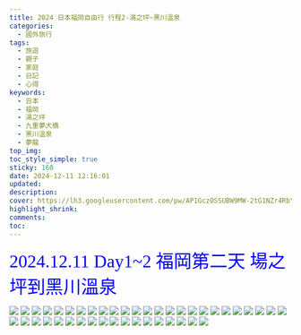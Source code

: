```yaml
---
title: 2024 日本福岡自由行 行程2-湯之坪~黑川溫泉
categories:
  - 國外旅行
tags:
  - 旅遊
  - 親子
  - 家庭
  - 日記
  - 心得
keywords:
  - 日本
  - 福岡
  - 湯之坪
  - 九重夢大橋
  - 黑川溫泉
  - 夢龍
top_img:
toc_style_simple: true
sticky: 160
date: 2024-12-11 12:16:01
updated:
description:
cover: https://lh3.googleusercontent.com/pw/AP1GczOSSUBW9MW-2tG1NZr4RbYo3eSojOxqPNGpL6ctw1nqU4wWi7MevZtey_fNl9XuNhKPpq8fbABx1jGgk7uQ7GkX2_J7U6yc-ldnWgjpydkoDAD37F0=w1920-h1080
highlight_shrink:
comments:
toc:
---
```


<font face="標楷體" color="blue" size="6px">2024.12.11 Day1~2 福岡第二天 場之坪到黑川溫泉</font>

![](https://lh3.googleusercontent.com/pw/AP1GczNzJAyN42z3iHXa1cIxe-Gd4MdgyJSszVtg0M-AdakuWa5RHy3ayNC7YpRIEbL8bi1nEU6S7QWiKYma67CrtWbf1M6Oe5OB5mHzEJeLbD8U26_C1Uk=w1920-h1080)
![](https://lh3.googleusercontent.com/pw/AP1GczNIvvajXOf-YAUAXEflU1YNupfaGBoiGTOjbGBJjK-mXQDQQ1osvv43B6UA2cJtDsrF_KLg5lBgGb_ZjNOv34NJTuwCT6kPLK3njE10sn_0xAqISQI=w1920-h1080)
![](https://lh3.googleusercontent.com/pw/AP1GczNoOU44cnBolIhNXoO5l7xxo3TShwYa9sJwHV_gsyC9h47SYTsseE_MkRZhFLnK2YGzh-Tstw_ntB74wWv2Xj9SR3seRfPZTkWfkAnxxFqM4dpk_C4=w1920-h1080)
![](https://lh3.googleusercontent.com/pw/AP1GczMsoFdP2Jl9d6QoZu5W1iQ31-SOw9L7FsnCUdNkHY4ruVLrk5fBn2-qHzYI-Bv8-veqkW97CLGGUOJsAiDsuTJrFJtreCBBdtqQfTpW1hl4LSS8MlE=w1920-h1080)
![](https://lh3.googleusercontent.com/pw/AP1GczNEFnWLxFcMoqcM_dZyw-fezJ9NwjGkMrlm4VClm0shihFzBMHoN_7Dh9A6z1aAo-qtHrO7kOHEAwYz9KUU-74Cw_rpGrI9m0IIIej-JFriwOb1BB8=w1920-h1080)
![](https://lh3.googleusercontent.com/pw/AP1GczO8F6Uo9F-PPXuLUCcoA7c-f1WWnZ11oYMxOcasuSPbsPg413mbxqoI3rFaNDXl3DjLQ1JGvZjZpRTppPssigZPtA8-mnrAnFMVOCdaQbj7YVe8xck=w1920-h1080)
![](https://lh3.googleusercontent.com/pw/AP1GczM1KVTQGwIAGzP1g8U0phRdZcsmCxNcio-JMGdq6PUnxYIu47o4BnAO7Y5933Zl84lCxEW87aYkvNf0LiOrvEFKgoU3gZVinAfCLTqec5KHyfsExnc=w1920-h1080)
![](https://lh3.googleusercontent.com/pw/AP1GczPrAtNEbt4hSQiJ84MpwVm1IMAexMeuE2WfN5HCX2cFWBi0wBZBLVU4sLuT2MiXCUpuKIIG4oLUsSYZvbkxrlXQ4IKl0hkZUQZ-4qNUyXKI4vfrIOE=w1920-h1080)
![](https://lh3.googleusercontent.com/pw/AP1GczMuqLwHIjrl1BzAN7JQmrgGmC2ImlNi4EXpYfA_n-Mci28CGUtmDGzN8T7klCQgQP63QF_M65PYNYG3A1P5x6Ofll6bK0GJj2wPfg12oYLCq1IdIbk=w1920-h1080)
![](https://lh3.googleusercontent.com/pw/AP1GczOAlGwn6Vvr5DxaPf7pdX59_NkWVBy3LUtPuQyiBAyxOAhHYjgWLyq0vTyrZPLnkiuJCBwwJYk9t8dQNz235GPD--0kSsO1aj_yWuv8vh97WTcWXTw=w1920-h1080)
![](https://lh3.googleusercontent.com/pw/AP1GczNHP3FCp2D4YM8ovJXYiNKxf7pIl9SCfhB9lZZBNm6KE6tO-YKsCptQmZsuddl3vX_iZ-JcCoqGM7bvJGQADdgpmIjVxlDrJFvTisymSGeMh6rmlEw=w1920-h1080)
![](https://lh3.googleusercontent.com/pw/AP1GczM1vorUnhQFtC_WhAdIUg5At2qIXy38Dpp5Y521rkas2JnKr_CTvyfBnxYC7eGe81FangNYk321B4Z5yAXt5mz-CE8fNVpzfDq8466gRwyzt7BIYE0=w1920-h1080)
![](https://lh3.googleusercontent.com/pw/AP1GczOtKVA7ycQjqWDg5njyAwy7lGVr7GP3nAiTt00XJxI3mLZ8j_AUWxf0RygXBxDidNKK_A-w49zz-hpgAU_pGN9W2VFfVyhmJ52g5vGXn8cefTX_Z28=w1920-h1080)
![](https://lh3.googleusercontent.com/pw/AP1GczMe1HQOZpgW0aeJpN-3b0C1sclcoY1LZj6wrHGYkh42bbhthpvXkdNtn3u24L51T-i0ffLX5qINVSDD3ykDdHb-c75X6FIHj1y7_RwzVloeESrcxdM=w1920-h1080)
![](https://lh3.googleusercontent.com/pw/AP1GczNaoLWjr26X1z5cNHNZR-FiVux1I8w7eqiInqlRk-HABb4uoc_QcVSi7uX0drWSrII4TE-bbsG7kxZYM3C5YMlLYQ1jG8vUifb-ly_dvcgYiiGVlpw=w1920-h1080)
![](https://lh3.googleusercontent.com/pw/AP1GczN01kBzq0t5kEhaJrMBVXvExWcygXa2O-Be4rlC7wDJ-SagP2Wca0ao4avNXK0v4_mz3Yi5i-lvhVUXxHYYaTUQf_-2RKDAKOMfzLnVcKWdG5eav-Q=w1920-h1080)
![](https://lh3.googleusercontent.com/pw/AP1GczPjx4hRvhZFJKoK8vOZwhPyMjliBbyTak0t7F6HdJwQYzvXsH8Mt5TlfW-fJ2LzzaKvwUV8C1MNX8Me7rHuAVhDe6oWSTBJlFQnqb4D7puUgjZTigo=w1920-h1080)
![](https://lh3.googleusercontent.com/pw/AP1GczOYUGahXLRSB7cIv1DjWlosnKqavuQo7hUPTBxratMBPGQmkIEm8stEuJ9jSVCIIXEiT34uWJupd33eLrYB4IQ5YByJDYKs5yMYnppwmUPVScgmoEs=w1920-h1080)
![](https://lh3.googleusercontent.com/pw/AP1GczOrag6obdALJ5UYRuX0xBrDAx-0uQLCNRe5PcjL4VYzvyrGGKsvUl2cnBTKPZhsjaE0VeN6-sqVkB7iBg97bIJXraycU2MN-KAuEZMM0YLNBeKotQ8=w1920-h1080)
![](https://lh3.googleusercontent.com/pw/AP1GczPMT0hVGe6dmFDtQo950gwIb--tmwBjBswEkVRG1N5RlTZPmvhpXSp48dac2d0RZ4l9mUfjz7YHtuRv4BVssA2xOpvdUj4lr0bdHKtlsk0e3x-qmcs=w1920-h1080)
![](https://lh3.googleusercontent.com/pw/AP1GczNQ06SdkHzyTcBKRGhD1tV0UYHwJnVRF0sU34dT-YN50EwNOQAxik-kb2ZuR81ZXOZjJWBNzUERSCCeaxJxxj_EkOzzu0HITL15oR5JWZbrcQKHmRs=w1920-h1080)
![](https://lh3.googleusercontent.com/pw/AP1GczNQ-S4oMs0cD8xUEnup8tIGnR2oNh72n5htMgk1DUETcJm3EQ73bKo9xsHIPVTQbZxQ9Sd-WPFlvGBbQHrLVXJCaAExuIqpcoCEVUyX-6leTIW6Svg=w1920-h1080)
![](https://lh3.googleusercontent.com/pw/AP1GczOSSUBW9MW-2tG1NZr4RbYo3eSojOxqPNGpL6ctw1nqU4wWi7MevZtey_fNl9XuNhKPpq8fbABx1jGgk7uQ7GkX2_J7U6yc-ldnWgjpydkoDAD37F0=w1920-h1080)
![](https://lh3.googleusercontent.com/pw/AP1GczMTywZm2fw2V2To1DwHhOhZKYLTzqNSUpTacpiy_7wXDT9D6MDmnetZLWOj2L3EfOCNuUsjAdULJg6aE0JmNOcB0P64fMI-PB40vbmIEgdEp7qgfWo=w1920-h1080)
![](https://lh3.googleusercontent.com/pw/AP1GczOwHyhX9bvZ0A3NC8VjmRsXxNa_APudkDj4WbzsL_6bRiWUKCHvO6T_oxxMPm20yrJJqc8GIjcci8ft-12w9P2pgGQwWoyQ-RLi2LMpwtGmqg_4PcE=w1920-h1080)
![](https://lh3.googleusercontent.com/pw/AP1GczMhZ4j_uN9wkTlVxtBZ1dKXDk-kOl8anS7keojy-JOqQbMxjnbwaKmoUC1NimA7iPvzPfjbWTrWAwWjZl64uPk1RzAbqh1NiM8TiGF-bNczMufg9wM=w1920-h1080)
![](https://lh3.googleusercontent.com/pw/AP1GczPf6FAvWyhGY8spETc-MPip9KyaNTSEbLmHFsgw8Ia30SLVVcuL3zmWUU4RUfEBc65zjSrKpXfk3W0UZTYi7N9putcbZCEHhNBwvjaDFt5WBQeFgMU=w1920-h1080)
![](https://lh3.googleusercontent.com/pw/AP1GczO9gxtLLfv2gVXcY-4WOn9Ngk0LDeBfcTVMrbCHvCC9VUnGUMOJeQ6urMpOQZ2Q872iwxyykVf215Wuvdlt26FOKAvBisnwlWvLOqOIrPvcMyw7rlU=w1920-h1080)
![](https://lh3.googleusercontent.com/pw/AP1GczM-zEv7FeN6_uNWVooUR_FB0enjg9NW_i7fi06vNAPdpkmfSK7y48xa6OK2UUS0dBC0rtvYbFuQ-uyjAZP3u6oYaUUUBfgnLT4mthHEoV94RxdWscc=w1920-h1080)
![](https://lh3.googleusercontent.com/pw/AP1GczM-ezCor7MOPvI_oQEjRmVmwvG1EiuqdWMKpepW6DfgK6gY8FUZUjr7lgEqR81iHZIHaFYVhptZEoku0s4wsnnSp2MJjJ4rdtKToLeeam5oMNkffuM=w1920-h1080)
![](https://lh3.googleusercontent.com/pw/AP1GczNl-Jz3QoT9nFDskLcqKPLQvG1HufIb7ro9DU_MVn5aW9CSnh9PNsuPinEk3ZxVbDovIn0wYAnZHytujKQpCf8Vytq-dbVfYY0mRP3UAcNQ3AeSBgA=w1920-h1080)
![](https://lh3.googleusercontent.com/pw/AP1GczPIqeNSFOzSz0dQsmRXhEzGlEaXyfDNBdBFtuiMc0JMPg-s4f6OqlcDCzE68HUsFyqxR5o000tJ9h7YvY77qVDzQft5Ii4HwWVhzn6Tv2o_csfpznQ=w1920-h1080)
![](https://lh3.googleusercontent.com/pw/AP1GczP6OgKVriHNakwV3pqTTRpkb6_apl8sBv4-PL5pCnbyrh1h2ybk2tzc2NhCOX7OGcfiSF8CQSy_s3PeNt3YlWneNtRfxaEHREdXoN5QGUgQbiOIpI8=w1920-h1080)
![](https://lh3.googleusercontent.com/pw/AP1GczMQJSOWIJEmpoh1UJkk5GYXedGAcB3xhlDs_T4eYCOUjcwx7IWKUqurm7A9LI6s7lIZiABk8p8P-UACArVR8rSDn0gtZPotzbbUBwDUugYUR5XfXA8=w1920-h1080)
![](https://lh3.googleusercontent.com/pw/AP1GczPZYtT0CS8tUVCOclTh1Z9TSscgRej_uNVk25hVudxrg5dnt40BHTEfYbzeqOTxbGV0oNza5NxoSKFLdyEFe-wdNnaUcYnsi-WGA1J4mJi6KbM3hJQ=w1920-h1080)
![](https://lh3.googleusercontent.com/pw/AP1GczNTUIscHNosQ9FgIw9irn70h2i8jusNR41Pq3E05HDIn5MpGkB8XZrg9_kOmxiLrD5mrbEypFV2ozdXyrMmfQTGmAZNQqmVzdJMFN8ydadTVFOBNLc=w1920-h1080)
![](https://lh3.googleusercontent.com/pw/AP1GczPpsklio75WwnR-qPh5VkcD1R9iYA6jLjR6-iUKgJMbxR7JeThjZJ0KIT-F0Eh3gvr4MQCxnBINZynV14602t5PMji6mniYgufZHGgmB0LAUQpvGRg=w1920-h1080)
![](https://lh3.googleusercontent.com/pw/AP1GczM4NaibW2WmB--8RedECpjFGlnfUw4IBAcBnLL3Y7_EPmJ447Csxnsqdy27-EB6dXKvsm4vLMISA_wLur7VQefkLnEgsrnFcW8uoXeXTjLNYZ6hXZM=w1920-h1080)
![](https://lh3.googleusercontent.com/pw/AP1GczNLaHpdJAMMrvh64qGRsdLSv4m50C1GIYUqVGj_O_ApjStg-j4LB8lOXjHGkl5rbFw0pGURsFsxI8_f_5VnMr3DZdVD6xx2lV88AecVatq6XpAA0F0=w1920-h1080)
![](https://lh3.googleusercontent.com/pw/AP1GczN6DosbV0UWvlb-cINqX0F5WTFo9Ioyb5pIbk6OzWF-T5EpNaIqLI7nXa2KAj9QZgtm5Q5LVrMXR718GItXiLpfRgfbd7LYrkgk8tmLzgAMflM6qMs=w1920-h1080)
![](https://lh3.googleusercontent.com/pw/AP1GczMiJr7BiY-oxKZyQmNMz3F5iEN1YfPQ5_yKNc4ulgaNJY58zo_zmlpNhvqZNref-wifniPbfoZyqSP16y0XkuD4GnF8tcBtgCIXBJRdtwaWBkjleaY=w1920-h1080)
![](https://lh3.googleusercontent.com/pw/AP1GczOJs5MlI5HWYXySvMHIWzlHwV9dSWODSt2UAUwZD_VWFNH50yfpXxZga4XXtswqRMesWZ8NCJW5Kcmond-07oHweNEVF91fdi3DtvAzD-jJZy39bPg=w1920-h1080)
![](https://lh3.googleusercontent.com/pw/AP1GczM3nlFfVLpjCPbBFX4_-7G2djpEe0tuDFqSIe0AVkC79vIG0-0rnHLUwL8wV3mzjVU6yDJsDcH5JDi-tDUdDxoH3Qv-njC0Jzw1ROVyj4SmJe1rWr0=w1920-h1080)

<style>
table th:first-of-type {
    width: 33%;
}
table th:nth-of-type(2) {
    width: 33%;
}
table th:nth-of-type(3) {
    width: 33%;
}
</style>
